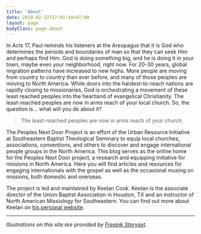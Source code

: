 ```yaml
---
title: 'About'
date: 2018-02-22T17:01:34+07:00
layout: page
bodyClass: page-about
---
```


In Acts 17, Paul reminds his listeners at the Areopagus that it is God who determines the periods and boundaries of man so that they can seek Him and perhaps find Him. God is doing something big, and he is doing it in your town, maybe even your neighborhood, right now. For 20-30 years, global migration patterns have increased to new highs. More people are moving from country to country than ever before, and many of those peoples are moving to North America. While doors into the hardest-to-reach nations are rapidly closing to missionaries, God is orchestrating a movement of these least reached peoples into the heartland of evangelical Christianity. The least-reached peoples are now in arms reach of your local church. So, the question is… what will you do about it?

> The least-reached peoples are now in arms reach of your church.

The Peoples Next Door Project is an effort of the Urban Resource Initiative at Southeastern Baptist Theological Seminary to equip local churches, associations, conventions, and others to discover and engage international people groups in the North America. This blog serves as the online home for the Peoples Next Door project, a research and equipping initiative for missions in North America. Here you will find articles and resources for engaging internationals with the gospel as well as the occasional musing on missions, both domestic and overseas.

The project is led and maintained by Keelan Cook. Keelan is the associate director of the Union Baptist Association in Houston, TX and an instructor of North American Missiology for Southeastern. You can find out more about Keelan on [his personal website](https://keelancook.ml).

---

*Illustrations on this site are provided by [Freepik Storyset](https://storyset.com/people).*